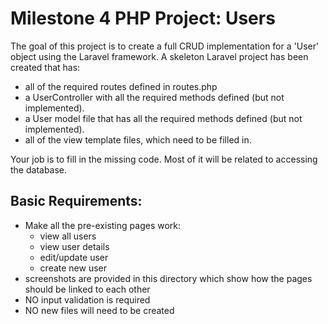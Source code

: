 # Milestone 4 PHP Project: Users

The goal of this project is to create a full CRUD implementation for a 'User' object using the Laravel framework.
A skeleton Laravel project has been created that has:
- all of the required routes defined in routes.php
- a UserController with all the required methods defined (but not implemented).
- a User model file that has all the required methods defined (but not implemented).
- all of the view template files, which need to be filled in.

Your job is to fill in the missing code. Most of it will be related to accessing the database.

## Basic Requirements:
- Make all the pre-existing pages work:
  - view all users
  - view user details
  - edit/update user
  - create new user
- screenshots are provided in this directory which show how the pages should be linked to each other
- NO input validation is required
- NO new files will need to be created
